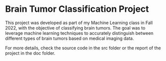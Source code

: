 # Brain Tumor Classification Project

This project was developed as part of my Machine Learning class in Fall 2022, with the objective of classifying brain tumors. The goal was to leverage machine learning techniques to accurately distinguish between different types of brain tumors based on medical imaging data.

For more details, check the source code in the src folder or the report of the project in the doc folder.
